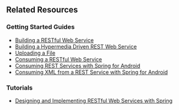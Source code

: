 ## Related Resources

### Getting Started Guides

* [Building a RESTful Web Service][gs-rest-service]
* [Building a Hypermedia Driven REST Web Service][gs-rest-hateoas]
* [Uploading a File][gs-uploading-files]
* [Consuming a RESTful Web Service][gs-consuming-rest]
* [Consuming REST Services with Spring for Android][gs-consuming-rest-android]
* [Consuming XML from a REST Service with Spring for Android][gs-consuming-rest-xml-android]

[gs-rest-hateoas]: /guides/gs/rest-hateoas/
[gs-rest-service]: /guides/gs/rest-service/
[gs-uploading-files]: /guides/gs/uploading-files/
[gs-consuming-rest]: /guides/gs/consuming-rest/
[gs-consuming-rest-android]: /guides/gs/consuming-rest-android/
[gs-consuming-rest-xml-android]: /guides/gs/consuming-rest-xml-android/

### Tutorials

* [Designing and Implementing RESTful Web Services with Spring][tut-rest]

[tut-rest]: /tut/rest/